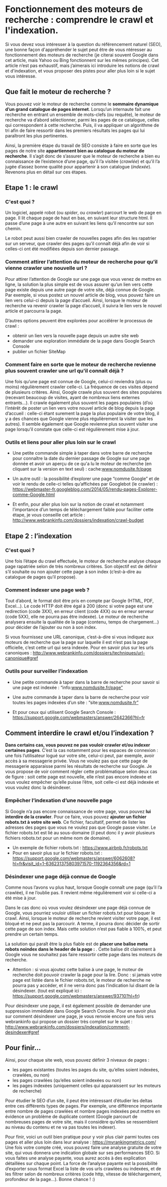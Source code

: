 # Fonctionnement des moteurs de recherche : comprendre le crawl et l'indexation.

Si vous devez vous intéresser à la question du référencement naturel (SEO), une bonne façon d'appréhender le sujet peut être de vous ntéresser au fonctionnement des moteurs de recherche (je citerai souvent Google dans cet article, mais Yahoo ou Bing fonctionnent sur les mêmes principes). Cet article n’est pas exhaustif, mais j’aimerais ici introduire les notions de crawl et d'indexation, et vous proposer des pistes pour aller plus loin si le sujet vous intéresse.

## Que fait le moteur de recherche ?
Vous pouvez voir le moteur de recherche comme le **sommaire dynamique d’un grand catalogue de pages internet**. Lorsqu’un internaute fait une recherche en entrant un ensemble de mots-clefs (ou requête), le moteur de recherche va d’abord sélectionner, parmi les pages de ce catalogue, celles qui correspondent à cette recherche. Puis, il va appliquer un algorithme de tri afin de faire ressortir dans les premiers résultats les pages qui lui paraîtront les plus pertinentes. 

Ainsi, la première étape du travail de SEO consiste à faire en sorte que les pages de notre site **appartiennent bien au catalogue du moteur de recherche**. Il s’agit donc de s’assurer que le moteur de recherche a bien eu connaissance de l’existence d’une page, qu’il l’a visitée (*crawlée*) et qu’il l’a jugée d’assez bonne qualité pour appartenir à son catalogue (*indexée*). Revenons plus en détail sur ces étapes.

## Etape 1 : le crawl

### C'est quoi ?

Un logiciel, appelé robot (ou *spider*, ou *crawler*) parcourt le web de page en page. Il lit chaque page de haut en bas, en suivant leur structure html. Il passe d’une page à une autre en suivant les liens qu’il rencontre sur son chemin. 

Le robot peut aussi bien crawler de nouvelles pages afin des les rapatrier sur un serveur, que crawler des pages qu’il connaît déjà afin de voir si celles-ci ont été modifiées depuis son dernier passage.

### Comment attirer l’attention du moteur de recherche pour qu’il vienne crawler une nouvelle url ?

Pour attirer l’attention de Google sur une page que vous venez de mettre en ligne, la solution la plus simple est de vous assurer qu’un lien vers cette page existe depuis une autre page de votre site, déjà connue de Google. Par exemple, si vous postez un nouvel article de blog, vous pouvez faire un lien vers celui-ci depuis la page d’accueil. Ainsi, lorsque le moteur de recherche va revenir crawler la page d’accueil, il suivra le lien vers le nouvel article et parcourra la page.

D’autres options peuvent être explorées pour accélérer le processus de crawl :
* obtenir un lien vers la nouvelle page depuis un autre site web
* demander une exploration immédiate de la page dans Google Search Console
* publier un fichier SiteMap 

### Comment faire en sorte que le moteur de recherche revienne plus souvent crawler une url qu'il connaît déjà ?

Une fois qu’une page est connue de Google, celui-ci reviendra (plus ou moins) régulièrement crawler celle-ci. La fréquence de ces visites dépend de plusieurs critères. Ainsi, Google crawle plus souvent des sites populaires (recevant beaucoup de visites, ayant de nombreux liens externes entrants…). Il crawle également plus souvent les pages populaires (d’où l’intérêt de poster un lien vers votre nouvel article de blog depuis la page d’accueil : celle-ci étant surement la page la plus populaire de votre blog, il y a des chances que Google vienne plus régulièrement la visiter que les autres). Il semble également que Google revienne plus souvent visiter une page lorsqu’il constate que celle-ci est régulièrement mise à jour.

### Outils et liens pour aller plus loin sur le crawl

* Une petite commande simple à taper dans votre barre de recherche pour connaître la date du dernier passage de Google sur une page donnée et avoir un aperçu de ce qu'a lu le moteur de recherche (en cliquant sur la version en text seul) : cache:www.nomdusite.fr/page

* Un autre outil : la possibilité d’explorer une page “comme Google” et de voir le rendu de celle-ci telles qu’affichées par Googlebot (le crawler) :  https://webmaster-fr.googleblog.com/2014/05/rendu-pages-Explorer-comme-Google.html 

* Et enfin, pour aller plus loin sur la notion de crawl et notamment l’importance d’un temps de téléchargement faible pour faciliter cette étape, je vous conseille cet article : http://www.webrankinfo.com/dossiers/indexation/crawl-budget 

## Etape 2 : l’indexation

### C'est quoi ?

Une fois l’étape du crawl effectuée, le moteur de recherche analyse chaque page rapatriée selon de très nombreux critères. Son objectif est de définir s’il souhaite ou non ajouter cette page à son index (c’est-à-dire au catalogue de pages qu’il propose).

### Comment indexer une page web ?

Tout d’abord, le format doit être pris en compte par Google (HTML, PDF, Excel...). Le code HTTP doit être égal à 200 (donc si votre page est une redirection (code 3XX), en erreur client (code 4XX) ou en erreur serveur (code 5XX), elle ne pourra pas être indexée). Le moteur de recherche analysera ensuite la qualitée de la page (contenu, temps de chargement...) pour décider de l’ajouter ou non à son index.

Si vous fournissez une URL canonique, c’est-à-dire si vous indiquez aux moteurs de recherche que la page sur laquelle il est n’est pas la page officielle, c’est cette url qui sera indexée. Pour en savoir plus sur les urls canoniques : http://www.webrankinfo.com/dossiers/techniques/url-canonique#gref 

### Outils pour surveiller l’indexation

* Une petite commande à taper dans la barre de recherche pour savoir si une page est indexée : “info:www.nomdusite.fr/page”

* Une autre commande à taper dans la barre de recherche pour voir toutes les pages indexées d’un site : “site:www.nomdusite.fr”

* Et pour ceux qui utilisent Google Search Console : https://support.google.com/webmasters/answer/2642366?hl=fr 


## Comment interdire le crawl et/ou l’indexation ?

**Dans certains cas, vous pouvez ne pas vouloir crawler et/ou indexer certaines pages**. C’est la cas notamment pour les espaces de connexion : une fois l’utilisateur logué sur votre site, celui-ci peut, par exemple, avoir accès à sa messagerie privée. Vous ne voulez pas que cette page de messagerie apparaisse parmi les résultats de recherche sur Google. Je vous propose de voir comment régler cette problématique selon deux cas de figure : soit cette page est nouvelle, elle n’est pas encore indexée et vous voulez empêcher qu’elle puisse l’être, soit celle-ci est déjà indexée et vous voulez donc la désindexer. 

### Empêcher l’indexation d’une nouvelle page

Si Google n’a pas encore connaissance de votre page, vous pouvez **lui interdire de la crawler**. Pour ce faire, vous pouvez **ajouter un fichier robots.txt à votre site web**. Ce fichier, facultatif, permet de lister les adresses des pages que vous ne voulez pas que Google passe visiter. Le fichier robots.txt est lié au sous-domaine (il peut donc il y avoir plusieurs fichiers robots.txt pour un même nom de domaine).

* Un exemple de fichier robots.txt : https://www.airbnb.fr/robots.txt 
* Pour en savoir plus sur le fichier robots.txt : https://support.google.com/webmasters/answer/6062608?hl=fr&visit_id=1-636231375803971570-1192364356&rd=1 

### Désindexer une page déjà connue de Google

Comme nous l’avons vu plus haut, lorsque Google connaît une page (qu’il l’a crawlée), il ne l’oublie pas. Il revient même régulièrement voir si celle-ci a été mise à jour. 

Dans le cas donc où vous voulez désindexer une page déjà connue de Google, vous pourriez vouloir utiliser un fichier robots.txt pour bloquer le crawl. Ainsi, lorsque le moteur de recherche revient visiter votre page, il est bloqué et ne peut pas la parcourir. A terme, il pourra donc décider de sortir cette page de son index. Mais cette solution n’est pas fiable à 100%, et peut prendre un certain temps.

La solution qui paraît être la plus fiable est de **placer une balise meta robots noindex dans le header de la page : <meta name="robots" content="noindex" />**. Cette balise dit clairement à Google vous ne souhaitez pas faire ressortir cette page dans les moteurs de recherche.

* Attention : si vous ajoutez cette balise à une page, le moteur de recherche doit pouvoir crawler la page pour la lire. Donc : si jamais votre page est listée dans le fichier robots.txt, le moteur de recherche ne pourra pas y accéder, et il ne verra donc pas l’indication lui disant de la désindexer. (tout est expliqué ici : https://support.google.com/webmasters/answer/93710?hl=fr)

Pour désindexer une page, il est également possible de demander une suppression immédiate dans Google Search Console. Pour en savoir plus sur comment désindexer une page, je vous renvoie encore une fois vers webrankinfo qui propose un dossier très complet sur le sujet : http://www.webrankinfo.com/dossiers/indexation/comment-desindexer#gref 


## Pour finir...

Ainsi, pour chaque site web, vous pouvez définir 3 niveaux de pages :
* les pages existantes (toutes les pages du site, qu’elles soient indexées, crawlées, ou non)
* les pages crawlées (qu’elles soient indexées ou non)
* les pages indexées (uniquement celles qui apparaissent sur les moteurs de recherche)

Pour étudier le SEO d’un site, il peut être intéressant d’étudier les deltas entre ces différents types de pages. Par exemple, une différence importante entre nombre de pages crawlées et nombre pages indexées peut mettre en évidence un problème de duplicate content (Google parcourt de nombreuses pages de votre site, mais il considère qu’elles se ressemblent au niveau du contenu et ne va pas toutes les indexer).

Pour finir, voici un outil bien pratique pour y voir plus clair parmi toutes ces pages et aller plus loin dans leur analyse : https://myrankingmetrics.com/ Une fois votre compte créé, vous pouvez faire une analyse gratuite de votre site, qui vous donnera une indication globale sur ses performances SEO. Si vous faites une analyse payante, vous aurez accès à des explication détaillées sur chaque point. La force de l’analyse payante est la possibilité d’exporter sous format Excel la liste de vos urls crawlées ou indexées, et de les filtrer selon de nombreux critères (code http, vitesse de téléchargement, profondeur de la page…). Bonne chance ! :)